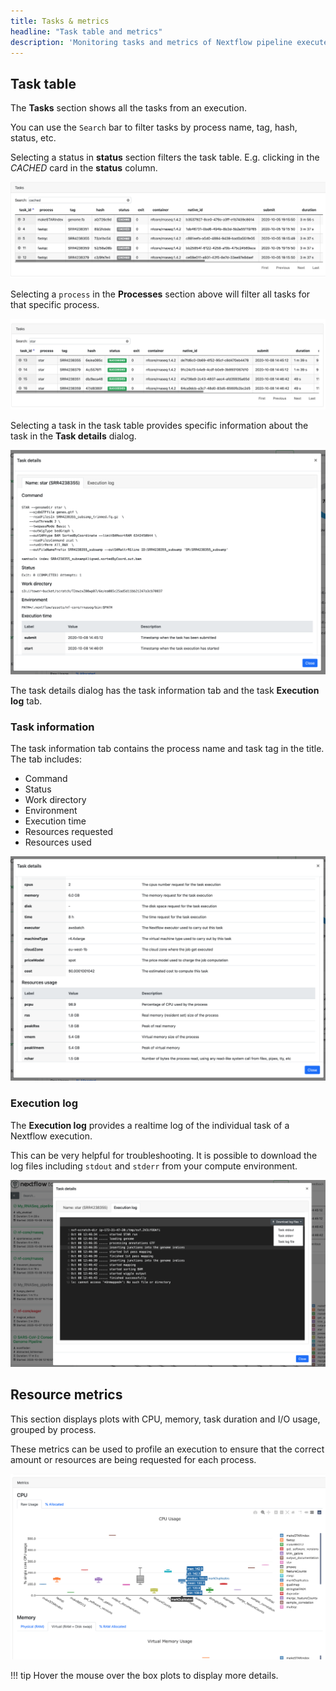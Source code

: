 ```yaml
---
title: Tasks & metrics
headline: "Task table and metrics"
description: 'Monitoring tasks and metrics of Nextflow pipeline executed through Tower.'
---
```


## Task table

The **Tasks** section shows all the tasks from an execution.

You can use the `Search` bar to filter tasks by process name, tag, hash, status, etc. 

Selecting a status in **status** section filters the task table.  E.g. clicking in the _CACHED_ card in the **status** column.

![](_images/monitoring_cached.png)


Selecting a `process` in the **Processes** section above will filter all tasks for that specific process.

![](_images/monitoring_star.png)


Selecting a task in the task table provides specific information about the task in the **Task details** dialog. 

![](_images/monitoring_task_command.png)


The task details dialog has the task information tab and the task **Execution log** tab.

### Task information

The task information tab contains the process name and task tag in the title. The tab includes:

 - Command 
 - Status
 - Work directory
 - Environment
 - Execution time
 - Resources requested
 - Resources used

![](_images/monitoring_task_resources.png)


### Execution log

The **Execution log** provides a realtime log of the individual task of a Nextflow execution. 

This can be very helpful for troubleshooting. It is possible to download the log files including `stdout` and `stderr` from your compute environment.

![](_images/monitoring_task_exec_log.png)

## Resource metrics

This section displays plots with CPU, memory, task duration and I/O usage, grouped by process.

These metrics can be used to profile an execution to ensure that the correct amount or resources are being requested for each process.

![](_images/monitoring_metrics.png)


!!! tip 
    Hover the mouse over the box plots to display more details.
